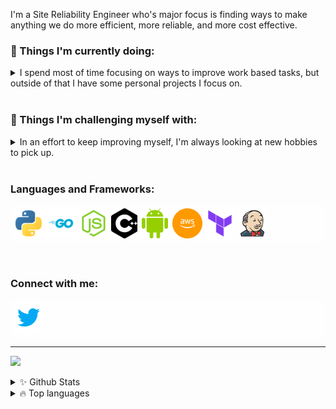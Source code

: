 I'm a Site Reliability Engineer who's major focus is finding ways to make anything we do more efficient, more reliable, and more cost effective.

### 💼 Things I'm currently doing:
<details>
<summary>I spend most of time focusing on ways to improve work based tasks, but outside of that I have some personal projects I focus on.</summary><br/>

  + Teaching myself K8's ☸️.
  + Building applications on the TwitchAPI to enhance user experiences.
  + Practing video editing and tablet drawing.
</details>
<br/>

### 🌱 Things I'm challenging myself with:
<details>
  <summary>In an effort to keep improving myself, I'm always looking at new hobbies to pick up.</summary><br/>

  + [Stream](https://twitch.tv/gnomebytes) two nights a week to keep up interaction with others and break from programming.
  + Create a better work/life balance for myself to spend more time with my family.
  + Learn new skills, such as arduino programming.
</details>
<br/>

### Languages and Frameworks:
<p align="left" style="background-color:rgb(255,255,255,.25);padding:5px;border-radius:5px;">
  <img src="https://raw.githubusercontent.com/ImDevinC/ImDevinC/master/icons/python_48x48.png" alt="python"/>
  <img src="https://raw.githubusercontent.com/ImDevinC/ImDevinC/master/icons/go_48x48.png" alt="golang"/>
  <img src="https://raw.githubusercontent.com/ImDevinC/ImDevinC/master/icons/node_48x48.png" alt="nodejs"/>
  <img src="https://raw.githubusercontent.com/ImDevinC/ImDevinC/master/icons/cpp_48x48.png" alt="C++"/>
  <img src="https://raw.githubusercontent.com/ImDevinC/ImDevinC/master/icons/android_48x48.png" alt="android"/>
  <img src="https://raw.githubusercontent.com/ImDevinC/ImDevinC/master/icons/aws_48x48.png" alt="aws"/>
  <img src="https://raw.githubusercontent.com/ImDevinC/ImDevinC/master/icons/terraform_48x48.png" alt="terraform"/>
  <img src="https://raw.githubusercontent.com/ImDevinC/ImDevinC/master/icons/jenkins_48x48.png" alt="jenkins"/>
</p>
<br/>

### Connect with me:

<p align="left" style="background-color:rgb(255,255,255,.25);padding:5px;border-radius:5px;">
  <a href="https://twitter.com/ImDevinC" target="blank"><img src="https://raw.githubusercontent.com/ImDevinC/ImDevinC/master/icons/twitter_48x48.png" alt="twitter"height ="48"/></a> &nbsp;&nbsp;
</p>

---

![](https://komarev.com/ghpvc/?username=imdevinc)

<details>
  <summary>✨ Github Stats</summary>
  <br>

  ![](https://github-readme-stats.vercel.app/api?username=imdevinc&show_icons=true&theme=dracula)
  
</details>
<details>
  <summary>🔥 Top languages</summary>
  <br>
  
  ![](https://github-readme-stats.vercel.app/api/top-langs/?username=imdevinc&theme=dracula)
</details>
